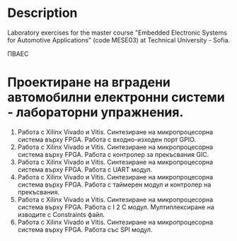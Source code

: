 Description  
===================================================================   
Laboratory exercises for the master course "Embedded Electronic 
Systems for Automotive Applications" (code МЕSE03) 
at Technical University - Sofia.  

ПВАЕС  

Проектиране на вградени автомобилни електронни системи - лабораторни 
упражнения.    
===================================================================
1. Работа с Xilinx Vivado и Vitis. Синтезиране на микропроцесорна  
система върху FPGA. Работа с входно-изходен порт GPIO.  
2. Работа с Xilinx Vivado и Vitis. Синтезиране на микропроцесорна
система върху FPGA. Работа с контролер за прекъсвания GIC.  
3. Работа с Xilinx Vivado и Vitis. Синтезиране на микропроцесорна
система върху FPGA. Работа с UART модул.  
4. Работа с Xilinx Vivado и Vitis. Синтезиране на микропроцесорна
система върху FPGA. Работа с таймерен модул и контролер на
прекъсвания.  
5. Работа с Xilinx Vivado и Vitis. Синтезиране на микропроцесорна
система върху FPGA. Работа с I 2 C модул. Мултиплексиране на
изводите с Constraints файл.  
6. Работа с Xilinx Vivado и Vitis. Синтезиране на микропроцесорна
система върху FPGA. Работа със SPI модул.  
